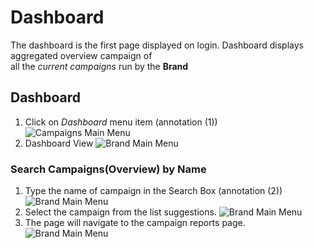 # Dashboard

The dashboard is the first page displayed on login. Dashboard displays aggregated overview campaign of  
all the _current campaigns_ run by the **Brand**

## Dashboard

1. Click on _Dashboard_ menu item (annotation (1))  
![Campaigns Main Menu](/documentation/imagesbrand/dashboard/viewall1.png)
2. Dashboard View
![Brand Main Menu](/documentation/imagesbrand/dashboard/dashboard1.png)

### Search Campaigns(Overview) by Name

1. Type the name of campaign in the Search Box (annotation (2))
![Brand Main Menu](/documentation/imagesbrand/dashboard/dashboard2.png)
2. Select the campaign from the list suggestions.
![Brand Main Menu](/documentation/imagesbrand/dashboard/dashboard3.png)
3. The page will navigate to the campaign reports page.
![Brand Main Menu](/documentation/imagesbrand/dashboard/dashboard4.png)


